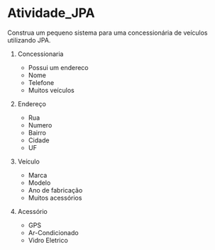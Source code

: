 # Atividade_JPA

Construa um pequeno sistema para uma concessionária de veículos utilizando JPA.

1. Concessionaria
    - Possui um endereco
    - Nome 
    - Telefone
    - Muitos veículos

2. Endereço
    - Rua
    - Numero
    - Bairro
    - Cidade
    - UF

3. Veículo
    - Marca
    - Modelo
    - Ano de fabricação
    - Muitos acessórios

4. Acessório
    - GPS
    - Ar-Condicionado
    - Vidro Eletrico
